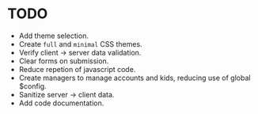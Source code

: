# TODO

- Add theme selection.
- Create `full` and `minimal` CSS themes.
- Verify client -> server data validation.
- Clear forms on submission.
- Reduce repetion of javascript code.
- Create managers to manage accounts and kids, reducing use of global $config.
- Sanitize server -> client data.
- Add code documentation.